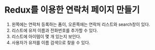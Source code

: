 # Redux를 이용한 연락처 페이지 만들기

1. 왼쪽에는 연락처 등록하는 폼이, 오른쪽에는 연락처 리스트와 search창이 있다.
2. 리스트에 유저 이름과 전화번호를 추가할 수 있다.
3. 리스트에 아이템이 몇 개 있는지 보인다.
4. 사용자가 유저를 이름 검색으로 찾을 수 있다.
